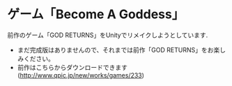 # ゲーム「Become A Goddess」
前作のゲーム「GOD RETURNS」をUnityでリメイクしようとしています.
- まだ完成版はありませんので、それまでは前作「GOD RETURNS」をお楽しみください。
- 前作はこちらからダウンロードできます(http://www.qpic.jp/new/works/games/233)
